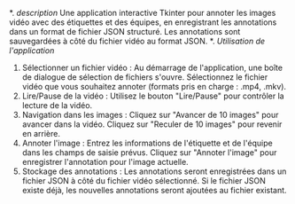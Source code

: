 *. *description*
Une application interactive Tkinter pour annoter les images vidéo avec des étiquettes et des équipes, en enregistrant les annotations dans un format de fichier JSON structuré. Les annotations sont sauvegardées à côté du fichier vidéo au format JSON.
*. *Utilisation de l'application*
1. Sélectionner un fichier vidéo : Au démarrage de l'application, une boîte de dialogue de sélection de fichiers s'ouvre. Sélectionnez le fichier vidéo que vous souhaitez annoter (formats pris en charge : .mp4, .mkv).
2. Lire/Pause de la vidéo : Utilisez le bouton "Lire/Pause" pour contrôler la lecture de la vidéo.
3. Navigation dans les images :
Cliquez sur "Avancer de 10 images" pour avancer dans la vidéo.
Cliquez sur "Reculer de 10 images" pour revenir en arrière.
4. Annoter l'image : Entrez les informations de l'étiquette et de l'équipe dans les champs de saisie prévus. Cliquez sur "Annoter l'image" pour enregistrer l'annotation pour l'image actuelle.
5. Stockage des annotations : Les annotations seront enregistrées dans un fichier JSON à côté du fichier vidéo sélectionné. Si le fichier JSON existe déjà, les nouvelles annotations seront ajoutées au fichier existant.
